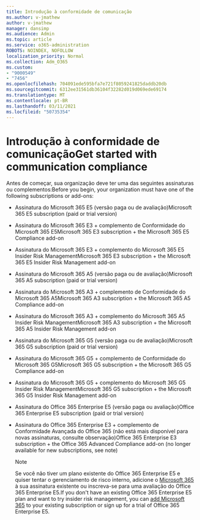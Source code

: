 ```yaml
---
title: Introdução à conformidade de comunicação
ms.author: v-jmathew
author: v-jmathew
manager: dansimp
ms.audience: Admin
ms.topic: article
ms.service: o365-administration
ROBOTS: NOINDEX, NOFOLLOW
localization_priority: Normal
ms.collection: Adm_O365
ms.custom:
- "9000549"
- "7456"
ms.openlocfilehash: 704091ede595bfa7e721f8059241825daddb20db
ms.sourcegitcommit: 6312ee31561db36104f32282d019d069ede69174
ms.translationtype: MT
ms.contentlocale: pt-BR
ms.lasthandoff: 03/11/2021
ms.locfileid: "50735354"
---
```

# <a name="get-started-with-communication-compliance"></a><span data-ttu-id="a547f-102">Introdução à conformidade de comunicação</span><span class="sxs-lookup"><span data-stu-id="a547f-102">Get started with communication compliance</span></span>

<span data-ttu-id="a547f-103">Antes de começar, sua organização deve ter uma das seguintes assinaturas ou complementos:</span><span class="sxs-lookup"><span data-stu-id="a547f-103">Before you begin, your organization must have one of the following subscriptions or add-ons:</span></span>

* <span data-ttu-id="a547f-104">Assinatura do Microsoft 365 E5 (versão paga ou de avaliação)</span><span class="sxs-lookup"><span data-stu-id="a547f-104">Microsoft 365 E5 subscription (paid or trial version)</span></span>
* <span data-ttu-id="a547f-105">Assinatura do Microsoft 365 E3 + complemento de Conformidade do Microsoft 365 E5</span><span class="sxs-lookup"><span data-stu-id="a547f-105">Microsoft 365 E3 subscription + the Microsoft 365 E5 Compliance add-on</span></span>
* <span data-ttu-id="a547f-106">Assinatura do Microsoft 365 E3 + complemento do Microsoft 365 E5 Insider Risk Management</span><span class="sxs-lookup"><span data-stu-id="a547f-106">Microsoft 365 E3 subscription + the Microsoft 365 E5 Insider Risk Management add-on</span></span>
* <span data-ttu-id="a547f-107">Assinatura do Microsoft 365 A5 (versão paga ou de avaliação)</span><span class="sxs-lookup"><span data-stu-id="a547f-107">Microsoft 365 A5 subscription (paid or trial version)</span></span>
* <span data-ttu-id="a547f-108">Assinatura do Microsoft 365 A3 + complemento de Conformidade do Microsoft 365 A5</span><span class="sxs-lookup"><span data-stu-id="a547f-108">Microsoft 365 A3 subscription + the Microsoft 365 A5 Compliance add-on</span></span>
* <span data-ttu-id="a547f-109">Assinatura do Microsoft 365 A3 + complemento do Microsoft 365 A5 Insider Risk Management</span><span class="sxs-lookup"><span data-stu-id="a547f-109">Microsoft 365 A3 subscription + the Microsoft 365 A5 Insider Risk Management add-on</span></span>
* <span data-ttu-id="a547f-110">Assinatura do Microsoft 365 G5 (versão paga ou de avaliação)</span><span class="sxs-lookup"><span data-stu-id="a547f-110">Microsoft 365 G5 subscription (paid or trial version)</span></span>
* <span data-ttu-id="a547f-111">Assinatura do Microsoft 365 G5 + complemento de Conformidade do Microsoft 365 G5</span><span class="sxs-lookup"><span data-stu-id="a547f-111">Microsoft 365 G5 subscription + the Microsoft 365 G5 Compliance add-on</span></span>
* <span data-ttu-id="a547f-112">Assinatura do Microsoft 365 G5 + complemento do Microsoft 365 G5 Insider Risk Management</span><span class="sxs-lookup"><span data-stu-id="a547f-112">Microsoft 365 G5 subscription + the Microsoft 365 G5 Insider Risk Management add-on</span></span>
* <span data-ttu-id="a547f-113">Assinatura do Office 365 Enterprise E5 (versão paga ou avaliação)</span><span class="sxs-lookup"><span data-stu-id="a547f-113">Office 365 Enterprise E5 subscription (paid or trial version)</span></span>
* <span data-ttu-id="a547f-114">Assinatura do Office 365 Enterprise E3 + complemento de Conformidade Avançada do Office 365 (não está mais disponível para novas assinaturas, consulte observação)</span><span class="sxs-lookup"><span data-stu-id="a547f-114">Office 365 Enterprise E3 subscription + the Office 365 Advanced Compliance add-on (no longer available for new subscriptions, see note)</span></span>

    > [!NOTE]
    > <span data-ttu-id="a547f-115">Se você não tiver um plano existente do Office 365 Enterprise E5 e quiser tentar o gerenciamento de risco interno, adicione o [Microsoft 365](https://go.microsoft.com/fwlink/?linkid=2130508) à sua assinatura existente ou inscreva-se para uma avaliação do Office 365 Enterprise E5.</span><span class="sxs-lookup"><span data-stu-id="a547f-115">If you don't have an existing Office 365 Enterprise E5 plan and want to try insider risk management, you can [add Microsoft 365](https://go.microsoft.com/fwlink/?linkid=2130508) to your existing subscription or sign up for a trial of Office 365 Enterprise E5.</span></span>

